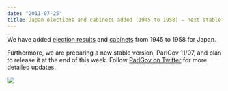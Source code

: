 ```yaml
---
date: "2011-07-25"
title: Japan elections and cabinets added (1945 to 1958) – next stable preparations
---
```


We have added [election results](http://dev.parlgov.org/data/jpn/election-parliament/) and [cabinets](http://dev.parlgov.org/data/jpn/cabinet-party/) from 1945 to 1958 for Japan.

Furthermore, we are preparing a new stable version, ParlGov 11/07, and plan to release it at the end of this week. Follow [ParlGov on Twitter](http://twitter.com/#!/ParlGov) for more detailed updates.


![](/images/parliament-sweden.jpg)
